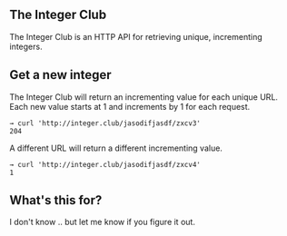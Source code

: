 The Integer Club
----------------

The Integer Club is an HTTP API for retrieving unique, incrementing integers.

## Get a new integer

The Integer Club will return an incrementing value for each unique URL. Each
new value starts at 1 and increments by 1 for each request.

    → curl 'http://integer.club/jasodifjasdf/zxcv3'
    204

A different URL will return a different incrementing value.

    → curl 'http://integer.club/jasodifjasdf/zxcv4'
    1

## What's this for?

I don't know .. but let me know if you figure it out.
